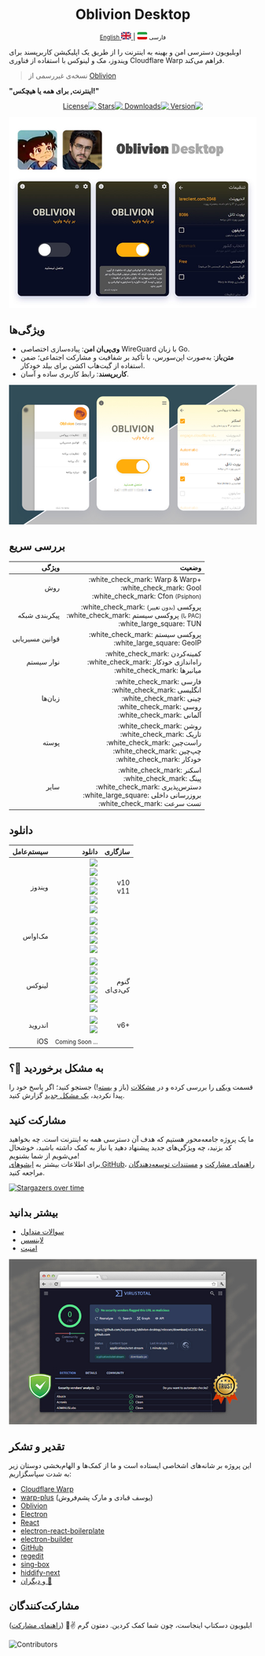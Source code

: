 <div align="center">
    <h1>Oblivion Desktop</h1>
</div>

<div align="center">
    <p>
        <a href="README.md">
            <small>English</small>
            <img src='assets/img/flags/gb.svg' alt='English' style='width: 20px;height: 15px;border-radius: 3px;' />
        </a>
        | 
       <img src='assets/img/flags/ir.svg' alt='Persian' style='width: 20px;height: 15px;border-radius: 3px;' />
        <small>فارسی</small>
    </p>
</div>

اوبلیویون دسترسی امن و بهینه به اینترنت را از طریق یک اپلیکیشن کاربرپسند برای ویندوز، مک و لینوکس با استفاده از فناوری
Cloudflare Warp فراهم می‌کند.

> نسخه‌ی غیررسمی از [Oblivion](https://github.com/bepass-org/oblivion)

<b>"اینترنت, برای همه یا هیچکس!"</b>

<p dir="rtl" align="center">
<a href="https://github.com/bepass-org/oblivion-desktop/releases/latest">
    <img src="https://img.shields.io/github/v/release/bepass-org/oblivion-desktop?label=Version&color=blue" alt="Version">
</a>
<a href="https://github.com/bepass-org/oblivion-desktop/releases/latest">
    <img src="https://img.shields.io/github/downloads/bepass-org/oblivion-desktop/total?label=Downloads" alt="Downloads">
</a>
<a href="https://github.com/bepass-org/oblivion-desktop">
    <img src="https://img.shields.io/github/stars/bepass-org/oblivion-desktop?style=flat&label=Stars&color=tomato" alt="Stars">
</a>
<a href="LICENSE.md">
    <img src="https://img.shields.io/badge/License-Restrictive-f84e29.svg?color=white" alt="License">
</a>
</p>

<p align="center">
    <img src="screenshot/oblivion.png" alt="oblivion.png">
</p>

## ویژگی‌ها

-   **وی‌پی‌ان امن**: پیاده‌سازی اختصاصی WireGuard با زبان Go.
-   **متن‌باز**: به‌صورت اپن‌سورس، با تأکید بر شفافیت و مشارکت اجتماعی؛ ضمن استفاده از گیت‌هاب اکشن برای بیلد خودکار.
-   **کاربرپسند**: رابط کاربری ساده و آسان.

<p align="center">
    <img src="screenshot/oblivion.jpg" alt="oblivion.jpg">
</p>

## بررسی سریع

<div align="right">
<table>
    <thead align="right">
        <tr>
            <th>ویژگی</th>
            <th>وضعیت</th>
        </tr>
    </thead>
    <tbody align="right">
        <tr>
            <td>روش</td>
            <td>
                :white_check_mark:  Warp & Warp+ <br>
                :white_check_mark:  Gool<br>
                :white_check_mark:  Cfon <small>(Psiphon)</small>
            </td>
        </tr>
        <tr>
            <td>پیکربندی شبکه</td>
            <td>
                :white_check_mark: پروکسی <small>(بدون تغییر)</small><br>
                :white_check_mark: پروکسی سیستم <small>(با PAC)</small><br>
                :white_large_square: TUN
            </td>
        </tr>
        <tr>
            <td>قوانین مسیریابی</td>
            <td>
                :white_check_mark: پروکسی سیستم<br>
                :white_large_square: GeoIP
            </td>
        </tr>
        <tr>
            <td>نوار سیستم</td>
            <td>
                :white_check_mark:  کمینه‌کردن<br>
                :white_check_mark: راه‌اندازی خودکار<br>
                :white_check_mark: میانبرها
            </td>
        </tr>
        <tr>
            <td>زبان‌ها</td>
            <td>
                :white_check_mark:  فارسی<br>
                :white_check_mark:  انگلیسی<br>
                :white_check_mark:  چینی<br>
                :white_check_mark:  روسی<br>
                :white_check_mark:  آلمانی
            </td>
        </tr>
        <tr>
            <td>پوسته</td>
            <td>
                :white_check_mark: روشن<br>
                :white_check_mark: تاریک<br>
                :white_check_mark: راست‌چین<br>
                :white_check_mark: چپ‌چین<br>
                :white_check_mark: خودکار
            </td>
        </tr>
        <tr>
            <td>سایر</td>
            <td>
                :white_check_mark: اسکنر<br>
                :white_check_mark: پینگ<br>
                :white_check_mark: دسترس‌پذیری<br>
                :white_large_square: بروزرسانی داخلی<br>
                :white_check_mark: تست سرعت
            </td>
        </tr>
    </tbody>
</table>
</div>

## دانلود

<div align="right">
<table>
    <thead align="right">
        <tr>
            <th>سیستم‌عامل</th>
            <th>دانلود</th>
            <th>سازگاری</th>
        </tr>
    </thead>
    <tbody align=right>
        <tr>
            <td>ویندوز</td>
            <td>
                <a href="https://github.com/bepass-org/oblivion-desktop/releases/latest"><img src="https://img.shields.io/badge/Setup-x64-0C88D8.svg?logo=windows"></a><br>
                <a href="https://github.com/bepass-org/oblivion-desktop/releases/latest"><img src="https://img.shields.io/badge/Setup-arm64-0C88D8.svg?logo=windows"></a><br>
                <a href="https://github.com/bepass-org/oblivion-desktop/releases/latest"><img src="https://img.shields.io/badge/Setup-x86-0C88D8.svg?logo=windows"></a><br>
                <a href="https://github.com/bepass-org/oblivion-desktop/releases/latest"><img src="https://img.shields.io/badge/Portable-x64-005AA8.svg?logo=windows"></a><br>
                <a href="https://github.com/bepass-org/oblivion-desktop/releases/latest"><img src="https://img.shields.io/badge/Portable-arm64-005AA8.svg?logo=windows"></a><br>
                <a href="https://github.com/bepass-org/oblivion-desktop/releases/latest"><img src="https://img.shields.io/badge/Portable-x86-005AA8.svg?logo=windows"></a><br>
            </td>
            <td>
                v10<br>
                v11
            </td>
        </tr>
        <tr>
            <td>مک‌اواس</td>
            <td>
                <a href="https://github.com/bepass-org/oblivion-desktop/releases/latest"><img src="https://img.shields.io/badge/DMG-arm64-F0F0F1.svg?logo=apple"></a><br>
                <a href="https://github.com/bepass-org/oblivion-desktop/releases/latest"><img src="https://img.shields.io/badge/DMG-x64-5D5D5D.svg?logo=apple"></a><br>
                <a href="https://github.com/bepass-org/oblivion-desktop/releases/latest"><img src="https://img.shields.io/badge/ZIP-arm64-F0F0F1.svg?logo=apple" /></a><br>
                <a href="https://github.com/bepass-org/oblivion-desktop/releases/latest"><img src="https://img.shields.io/badge/ZIP-x64-5D5D5D.svg?logo=apple" /></a>
            </td>
            <td></td>
        </tr>
        <tr>
            <td>لینوکس</td>
            <td>
                <a href="https://github.com/bepass-org/oblivion-desktop/releases/latest"><img src="https://img.shields.io/badge/DEB-x64-DC470E.svg?logo=debian"></a><br>
                <a href="https://github.com/bepass-org/oblivion-desktop/releases/latest"><img src="https://img.shields.io/badge/DEB-arm64-DC470E.svg?logo=debian"></a><br>
                <a href="https://github.com/bepass-org/oblivion-desktop/releases/latest"><img src="https://img.shields.io/badge/RPM-x64-01ABD2.svg?logo=redhat"></a><br>
                <a href="https://github.com/bepass-org/oblivion-desktop/releases/latest"><img src="https://img.shields.io/badge/RPM-arm64-01ABD2.svg?logo=redhat"></a><br>    
                <a href="https://github.com/bepass-org/oblivion-desktop/releases/latest"><img src="https://img.shields.io/badge/tar.xz-x64-EDC204.svg?logo=linux"></a><br>
                <a href="https://github.com/bepass-org/oblivion-desktop/releases/latest"><img src="https://img.shields.io/badge/tar.xz-arm64-EDC204.svg?logo=linux"></a><br>             
            </td>
            <td>
                گنوم<br>
                کی‌دی‌ای
            </td>
        </tr>
        <td>اندروید</td>
            <td>
                <a href="https://github.com/bepass-org/oblivion/releases/latest"><img src="https://img.shields.io/badge/APK-Universal-044d29.svg?logo=android"></a><br>
                <a href="https://play.google.com/store/apps/details?id=org.bepass.oblivion"><img src="https://img.shields.io/badge/APK-Universal-044d29.svg?logo=googleplay"></a>
            </td>
            <td>v6+</td>
        </tr>
        <tr>
            <td>iOS</td>
            <td>
                <small>Coming Soon ...</small>
            </td>
            <td></td>
        </tr>
    </tbody>
</table>
</div>

## به مشکل برخوردید 🐞؟

قسمت [ویکی](https://github.com/bepass-org/oblivion-desktop/wiki) را بررسی کرده و
در [مشکلات](https://github.com/bepass-org/oblivion-desktop/issues) (باز
و [بسته](https://github.com/bepass-org/oblivion-desktop/issues?q=is%3Aissue+is%3Aclosed)!) جستجو کنید؛ اگر پاسخ خود را
پیدا نکردید، [یک مشکل جدید](https://github.com/bepass-org/oblivion-desktop/issues/new/choose) گزارش کنید.

## مشارکت کنید

ما یک پروژه جامعه‌محور هستیم که هدف آن دسترسی همه به اینترنت است. چه بخواهید کد بزنید، چه ویژگی‌های جدید پیشنهاد دهید یا
نیاز به کمک داشته باشید، خوشحال می‌شویم از شما بشنویم!  
برای اطلاعات بیشتر
به [ایشوهای GitHub](https://github.com/bepass-org/oblivion-desktop/issues)، [راهنمای مشارکت](CONTRIBUTING.md)
و [مستندات توسعه‌دهندگان](DOCS.md) مراجعه کنید.

[![Stargazers over time](https://starchart.cc/bepass-org/oblivion-desktop.svg?variant=adaptive)](https://starchart.cc/bepass-org/oblivion-desktop)

## بیشتر بدانید

-   [سوالات متداول](FAQ.md)
-   [لاینسس](LICENSE.md)
-   [امنیت](SECURITY.md)

![virustotal.jpg](screenshot/virustotal.jpg)

## تقدیر و تشکر

این پروژه بر شانه‌های اشخاصی ایستاده است و ما از کمک‌ها و الهام‌بخشی دوستان زیر به‌ شدت سپاسگزاریم:

-   [Cloudflare Warp](https://www.cloudflare.com/application/terms/)
-   [warp-plus](https://github.com/bepass-org/warp-plus/) (یوسف قبادی و مارک پشم‌فروش)
-   [Oblivion](https://github.com/bepass-org/oblivion)
-   [Electron](https://www.electronjs.org/)
-   [React](https://github.com/facebook/react)
-   [electron-react-boilerplate](https://github.com/electron-react-boilerplate/electron-react-boilerplate)
-   [electron-builder](https://github.com/electron-userland/electron-builder)
-   [GitHub](https://github.com/)
-   [regedit](https://www.npmjs.com/package/regedit)
-   [sing-box](https://github.com/SagerNet/sing-box)
-   [hiddify-next](https://github.com/hiddify/hiddify-next)
-   [و دیگران 🧡](package.json)

## مشارکت‌کنندگان

ابلیویون دسکتاپ اینجاست، چون شما کمک کردین. دمتون گرم ✌️🧡 ([راهنمای مشارکت](CONTRIBUTING.md))

<img src="https://contrib.rocks/image?repo=bepass-org/oblivion-desktop" align="center" alt="Contributors" />
